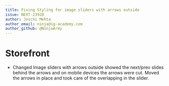 ```yaml
---
title: Fixing Styling for image sliders with arrows outside
issue: NEXT-23928
author: Joschi Mehta
author_email: ninja@ig-academy.com
author_github: @NinjaArmy
---
```

# Storefront
* Changed Image sliders with arrows outside showed the next/prev slides behind the arrows and on mobile devices the arrows were cut. Moved the arrows in place and took care of the overlapping in the slider.
